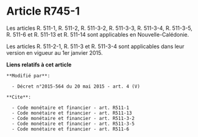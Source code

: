 # Article R745-1

Les articles R. 511-1, R. 511-2, R. 511-3-2, R. 511-3-3, R. 511-3-4, R. 511-3-5, 
R. 511-6 et R. 511-13 et R. 511-14 sont applicables en Nouvelle-Calédonie.

Les articles R. 511-2-1, R. 511-3 et R. 511-3-4 sont applicables dans leur version en vigueur au 1er janvier 2015.

**Liens relatifs à cet article**

	**Modifié par**:

	  - Décret n°2015-564 du 20 mai 2015 - art. 4 (V)

	**Cite**:

	  - Code monétaire et financier - art. R511-1
	  - Code monétaire et financier - art. R511-13
	  - Code monétaire et financier - art. R511-3-2
	  - Code monétaire et financier - art. R511-3-5
	  - Code monétaire et financier - art. R511-6
